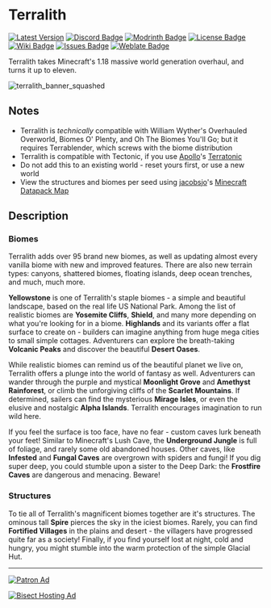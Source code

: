 # Terralith

[![Latest Version](https://img.shields.io/github/v/release/Stardust-Labs-MC/Terralith?color=blueviolet&logo=github "View latest release")](https://github.com/Stardust-Labs-MC/Terralith/releases) [![Discord Badge](https://img.shields.io/discord/738046951236567162?color=blue&logo=discord "Join our Discord Server")](https://discord.gg/stardustlabs) [![Modrinth Badge](https://img.shields.io/modrinth/dt/terralith?label=Modrinth&logo=modrinth "View our Modrinth page")](https://modrinth.com/mod/terralith) [![License Badge](https://img.shields.io/badge/license-Stardust_Labs-green "View the Stardust Labs License")](https://github.com/Stardust-Labs-MC/license) [![Wiki Badge](https://img.shields.io/badge/wiki-Miraheze-yellow "View our Wiki")](https://discord.gg/stardustlabs) [![Issues Badge](https://img.shields.io/github/issues/Stardust-Labs-MC/Terralith?color=orange&logo=github "View or open an issue")](https://github.com/Stardust-Labs-MC/Terralith/issues) [![Weblate Badge](https://img.shields.io/weblate/progress/stardust-labs?server=https%3A%2F%2Fweblate.catter.dev&logo=weblate "Translate here")](https://weblate.catter.dev/projects/stardust-labs)

Terralith takes Minecraft's 1.18 massive world generation overhaul, and turns it up to eleven.

![terralith_banner_squashed](https://user-images.githubusercontent.com/63272345/224816673-7f074733-da85-4673-a7b0-3362651c4dbd.png)

## Notes
- Terralith is *technically* compatible with William Wyther's Overhauled Overworld, Biomes O' Plenty, and Oh The Biomes You'll Go; but it requires Terrablender, which screws with the biome distribution
- Terralith is compatible with Tectonic, if you use [Apollo](https://github.com/ApolloDatapacks)'s [Terratonic](https://www.planetminecraft.com/data-pack/terratonic/)
- Do not add this to an existing world - reset yours first, or use a new world
- View the structures and biomes per seed using [jacobsjo](https://github.com/jacobsjo)'s [Minecraft Datapack Map](https://map.jacobsjo.eu/)

## Description
### Biomes
Terralith adds over 95 brand new biomes, as well as updating almost every vanilla biome with new and improved features. There are also new terrain types: canyons, shattered biomes, floating islands, deep ocean trenches, and much, much more.

**Yellowstone** is one of Terralith's staple biomes - a simple and beautiful landscape, based on the real life US National Park. Among the list of realistic biomes are **Yosemite Cliffs**, **Shield**, and many more depending on what you're looking for in a biome. **Highlands** and its variants offer a flat surface to create on - builders can imagine anything from huge mega cities to small simple cottages. Adventurers can explore the breath-taking **Volcanic Peaks** and discover the beautiful **Desert Oases**.

While realistic biomes can remind us of the beautiful planet we live on, Terralith offers a plunge into the world of fantasy as well. Adventurers can wander through the purple and mystical **Moonlight Grove** and **Amethyst Rainforest**, or climb the unforgiving cliffs of the **Scarlet Mountains**. If determined, sailers can find the mysterious **Mirage Isles**, or even the elusive and nostalgic **Alpha Islands**. Terralith encourages imagination to run wild here.

If you feel the surface is too face, have no fear - custom caves lurk beneath your feet! Similar to Minecraft's Lush Cave, the **Underground Jungle** is full of foliage, and rarely some old abandoned houses. Other caves, like **Infested** and **Fungal Caves** are overgrown with spiders and fungi! If you dig super deep, you could stumble upon a sister to the Deep Dark: the **Frostfire Caves** are dangerous and menacing. Beware!

### Structures
To tie all of Terralith's magnificent biomes together are it's structures. The ominous tall **Spire** pierces the sky in the iciest biomes. Rarely, you can find **Fortified Villages** in the plains and desert - the villagers have progressed quite far as a society! Finally, if you find yourself lost at night, cold and hungry, you might stumble into the warm protection of the simple Glacial Hut.
__ __

[![Patron Ad](https://user-images.githubusercontent.com/63272345/224786738-7baefaf8-267f-41b6-8ac5-53cc4bd5707e.png "Join our Patreon!")](https://www.patreon.com/stardustlabs)

[![Bisect Hosting Ad](https://user-images.githubusercontent.com/63272345/224786219-f87f21d2-fb51-4d78-82df-a16e83fe25c9.png "Use code STARDUST")](https://www.bisecthosting.com/stardust)

